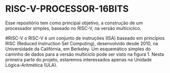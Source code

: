 # RISC-V-PROCESSOR-16BITS
Esse repositório tem como principal objetivo, a construção de um processador simples, baseado no RISC-V, na versão multiciclico.

#RISC-V
o RISC-V é um conjunto de instruções (ISA) baseado em princípios RISC (Reduced Instruction Set Computing), desenvolvido desde 2010, na Universidade da Califórnia, em Berkeley.
Um esquemático simples do caminho de dados para a versão multiciclo pode ser visto na figura 1. Nesta primeira parte do projeto, estaremos interessados apenas na Unidade Lógica-Aritmética (ULA).
